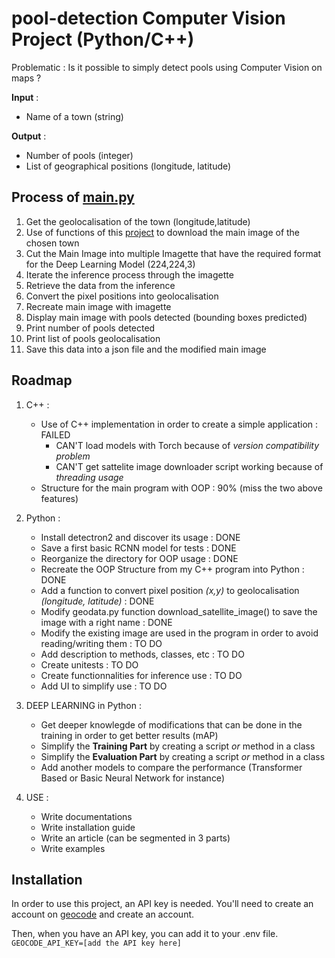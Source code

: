 # pool-detection Computer Vision Project (Python/C++)

Problematic : Is it possible to simply detect pools using Computer Vision on maps ?

**Input** : 
- Name of a town (string)

**Output** : 
- Number of pools (integer)
- List of geographical positions (longitude, latitude)


## Process of [main.py](https://github.com/loicchamberlin/pool-detection/blob/main/Python/main.py)

1. Get the geolocalisation of the town (longitude,latitude)
2. Use of functions of this [project](https://github.com/andolg/satellite-imagery-downloader) to download the main image of the chosen town 
3. Cut the Main Image into multiple Imagette that have the required format for the Deep Learning Model (224,224,3)
4. Iterate the inference process through the imagette
5. Retrieve the data from the inference
6. Convert the pixel positions into geolocalisation 
7. Recreate main image with imagette
8. Display main image with pools detected (bounding boxes predicted)
9. Print number of pools detected
10. Print list of pools geolocalisation
11. Save this data into a json file and the modified main image

## Roadmap

1. C++ : 
    - Use of C++ implementation in order to create a simple application : FAILED 
        - CAN'T load models with Torch because of *version compatibility problem* 
        - CAN'T get sattelite image downloader script working because of *threading usage*
    - Structure for the main program with OOP : 90% (miss the two above features)

2. Python : 
    - Install detectron2 and discover its usage : DONE
    - Save a first basic RCNN model for tests : DONE
    - Reorganize the directory for OOP usage : DONE
    - Recreate the OOP Structure from my C++ program into Python : DONE
    - Add a function to convert pixel position *(x,y)* to geolocalisation *(longitude, latitude)* : DONE
    - Modify geodata.py function download_satellite_image() to save the image with a right name : DONE
    - Modify the existing image are used in the program in order to avoid reading/writing them : TO DO
    - Add description to methods, classes, etc : TO DO 
    - Create unitests : TO DO
    - Create functionnalities for inference use : TO DO
    - Add UI to simplify use : TO DO

3. DEEP LEARNING in Python : 
    - Get deeper knowlegde of modifications that can be done in the training in order to get better results (mAP)
    - Simplify the **Training Part** by creating a script *or* method in a class
    - Simplify the **Evaluation Part** by creating a script *or* method in a class
    - Add another models to compare the performance (Transformer Based or Basic Neural Network for instance)

4. USE : 
    - Write documentations
    - Write installation guide
    - Write an article (can be segmented in 3 parts)
    - Write examples

## Installation

In order to use this project, an API key is needed.
You'll need to create an account on [geocode](https://geocode.maps.co) and create an account.

Then, when you have an API key, you can add it to your .env file.
```GEOCODE_API_KEY=[add the API key here]``` 